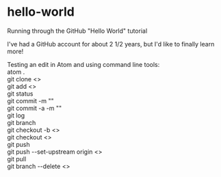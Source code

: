 # hello-world
Running through the GitHub "Hello World" tutorial

I've had a GitHub account for about 2 1/2 years, but I'd like to finally learn more!

Testing an edit in Atom and using command line tools:  
atom .  
git clone <>  
git add <>  
git status  
git commit -m ""  
git commit -a -m ""  
git log  
git branch  
git checkout -b <>  
git checkout <>  
git push  
git push --set-upstream origin <>  
git pull  
git branch --delete <>
